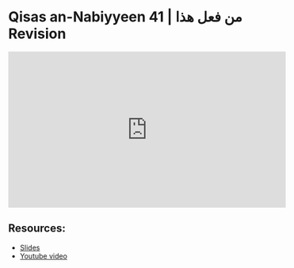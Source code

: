 # Qisas an-Nabiyyeen 41 | من فعل هذا Revision

<iframe width="560" height="315" src="https://www.youtube-nocookie.com/embed/-w_POYk1SeI?start=0" frameborder="0" allow="accelerometer; autoplay; encrypted-media; gyroscope; picture-in-picture" allowfullscreen="allowfullscreen"></iframe><BR>



## Resources:
- [Slides](https://github.com/arshare/resources_balagha_pdfs)
- [Youtube video](https://youtu.be/-w_POYk1SeI)
